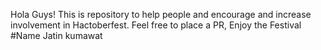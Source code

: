 Hola Guys!
This is repository to help people and encourage and increase involvement in Hactoberfest.
Feel free to place a PR, Enjoy the Festival
#Name
Jatin kumawat
